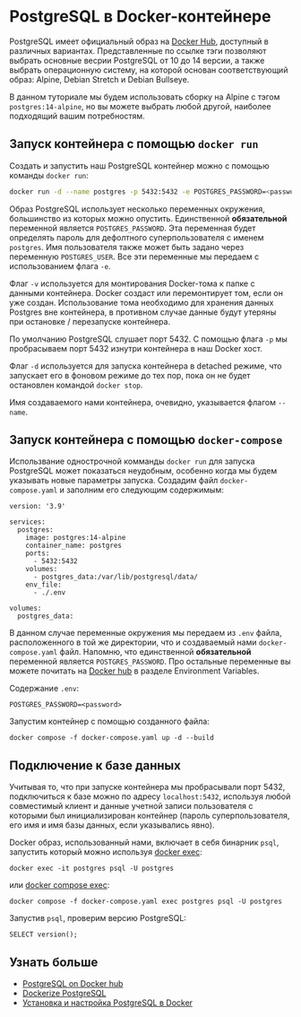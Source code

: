 # PostgreSQL в Docker-контейнере

PostgreSQL имеет официальный образ на [Docker Hub](https://hub.docker.com/_/postgres), доступный в различных вариантах. Представленные по ссылке тэги позволяют выбрать основные весрии PostgreSQL от 10 до 14 версии, а также выбрать операционную систему, на которой основан соответствующий образ: Alpine, Debian Stretch и Debian Bullseye.

В данном туториале мы будем использовать сборку на Alpine с тэгом `postgres:14-alpine`, но вы можете выбрать любой другой, наиболее подходящий вашим потребностям.

## Запуск контейнера с помощью `docker run`
Создать и запустить наш PostgreSQL контейнер можно с помощью команды `docker run`:

```bash
docker run -d --name postgres -p 5432:5432 -e POSTGRES_PASSWORD=<password> -v postgres:/var/lib/postgresql/data postgres:14-alpine
```

Образ PostgreSQL использует несколько переменных окружения, большинство из которых можно опустить. Единственной **обязательной** переменной является `POSTGRES_PASSWORD`. Эта переменная будет определять пароль для дефолтного суперпользователя с именем `postgres`. Имя пользователя также может быть задано через переменную `POSTGRES_USER`. Все эти переменные мы передаем с использованием флага `-e`.

Флаг `-v` используется для монтирования Docker-тома к папке с данными контейнера. Docker создаст или перемонтирует том, если он уже создан. Использование тома необходимо для хранения данных Postgres вне контейнера, в противном случае данные будут утеряны при остановке / перезапуске контейнера.

По умолчанию PostgreSQL слушает порт 5432. С помощью флага `-p` мы пробрасываем порт 5432 изнутри контейнера в наш Docker хост.

Флаг `-d` используется для запуска контейнера в detached режиме, что запускает его в фоновом режиме до тех пор, пока он не будет остановлен командой `docker stop`.

Имя создаваемого нами контейнера, очевидно, указывается флагом `--name`.

## Запуск контейнера с помощью `docker-compose`
Использвание однострочной комманды `docker run` для запуска PostgreSQL может показаться неудобным, особенно когда мы будем указывать новые параметры запуска.
Создадим файл `docker-compose.yaml` и заполним его следующим содержимым:
```
version: '3.9'

services:
  postgres:
    image: postgres:14-alpine
    container_name: postgres
    ports:
      - 5432:5432
    volumes:
      - postgres_data:/var/lib/postgresql/data/
    env_file:
      - ./.env

volumes:
  postgres_data:
```
В данном случае переменные окружения мы передаем из `.env` файла, расположенного в той же директории, что и создаваемый нами `docker-compose.yaml` файл. Напомню, что единственной **обязательной** переменной является `POSTGRES_PASSWORD`. Про остальные переменные вы можете почитать на [Docker hub](https://hub.docker.com/_/postgres) в разделе Environment Variables.

Содержание `.env`:
```
POSTGRES_PASSWORD=<password>
```

Запустим контейнер с помощью созданного файла:
```
docker compose -f docker-compose.yaml up -d --build
```


## Подключение к базе данных
Учитывая то, что при запуске контейнера мы пробрасывали порт 5432, подключиться к базе можно по адресу `localhost:5432`, используя любой совместимый клиент и данные учетной записи пользователя с которыми был инициализирован контейнер (пароль суперпользователя, его имя и имя базы данных, если указывались явно).

Docker образ, использованный нами, включает в себя бинарник `psql`, запустить который можно используя [docker exec](https://docs.docker.com/engine/reference/commandline/exec/):
```
docker exec -it postgres psql -U postgres
```

или [docker compose exec](https://docs.docker.com/compose/reference/exec/):
```
docker compose -f docker-compose.yaml exec postgres psql -U postgres
```
Запустив `psql`, проверим версию PostgreSQL:
```
SELECT version();
```

## Узнать больше
- [PostgreSQL on Docker hub](https://hub.docker.com/_/postgres)
- [Dockerize PostgreSQL](https://docs.docker.com/samples/postgresql_service/)
- [Установка и настройка PostgreSQL в Docker](https://selectel.ru/blog/postgresql-docker-setup/)
